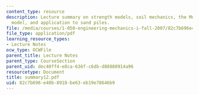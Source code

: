 ```yaml
---
content_type: resource
description: Lecture summary on strength models, soil mechanics, the Mohr-Coulomb
  model, and application to sand piles.
file: /media/courses/1-050-engineering-mechanics-i-fall-2007/82c7b696e40b8918be63eb19e78646b9_summary12.pdf
file_type: application/pdf
learning_resource_types:
- Lecture Notes
ocw_type: OCWFile
parent_title: Lecture Notes
parent_type: CourseSection
parent_uid: dec40ff4-e8ca-636f-c6db-d88880914a96
resourcetype: Document
title: summary12.pdf
uid: 82c7b696-e40b-8918-be63-eb19e78646b9
---
```

